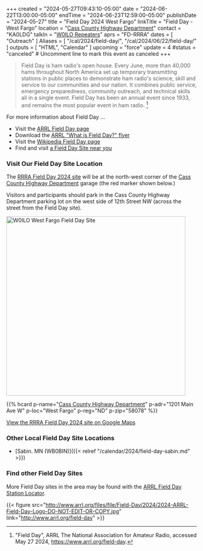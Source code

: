 +++
created = "2024-05-27T09:43:10-05:00"
date = "2024-06-22T13:00:00-05:00"
endTime = "2024-06-23T12:59:00-05:00"
publishDate = "2024-05-27"
title = "Field Day 2024 West Fargo"
linkTitle = "Field Day - West Fargo"
location = "[Cass County Highway Department](#visit-our-field-day-site-location)"
contact = "KA0LDG"
talkIn = "[W0ILO Repeaters](/radios/)"
aprs = "FD-RRRA"
dates = [ "Outreach" ]
Aliases = [ "/cal/2024/field-day/", "/cal/2024/06/22/field-day/" ]
outputs = [ "HTML", "Calendar" ]
upcoming = "force"
update = 4
#status = "canceled"	# Uncomment line to mark this event as canceled	
+++
>Field Day is ham radio's open house. Every June, more than 40,000 hams
>throughout North America set up temporary transmitting stations in public
>places to demonstrate ham radio's science, skill and service to our
>communities and our nation. It combines public service, emergency
>preparedness, community outreach, and technical skills all in a single event.
>Field Day has been an annual event since 1933, and remains the most popular
>event in ham radio. [^1]

[^1]: "Field Day", ARRL The National Association for Amateur Radio, accessed May 27 2024, https://www.arrl.org/field-day.

For more information about Field Day ...

* Visit the [ARRL Field Day page](https://www.arrl.org/field-day)
* Download the [ARRL "What is Field Day?" flyer](http://www.arrl.org/files/file/Field-Day/2021/2_1-%20FD%20Flier%20-%20What%20is%20FD%20generic.pdf)
* Visit the [Wikipedia Field Day page](https://en.wikipedia.org/wiki/Field_Day_\(amateur_radio\))
* Find and visit [a Field Day Site near you](http://www.arrl.org/field-day-locator)

### Visit Our Field Day Site Location

The [RRRA Field Day 2024 site](https://www.google.com/maps/place/46%C2%B052'33.7%22N+96%C2%B055'11.2%22W/@46.8758746,-96.9215708,274m/data=!3m1!1e3!4m14!1m7!3m6!1s0x52cf34bb7797e871:0xb83bd0531febdbda!2sWest+Fargo,+ND!3b1!8m2!3d46.8769487!4d-96.8999057!3m5!1s0x0:0x0!7e2!8m2!3d46.8760285!4d-96.9197808)
will be at the north-west corner of the [Cass County Highway Department](/places/cass-county-highway-department/) garage
(the red marker shown below.)

Visitors and participants should park in the Cass County Highway Department parking lot on the
west side of 12th Street NW (across the street from the Field Day site).

<a data-flickr-embed="true" href="/places/cass-county-highway-department/" title="W0ILO West Fargo Field Day Site"><img src="https://live.staticflickr.com/65535/34609732591_bb422a376e.jpg" width="474" height="474" alt="W0ILO West Fargo Field Day Site"></a><script async src="//embedr.flickr.com/assets/client-code.js" charset="utf-8"></script>

<span class="genericons-neue genericons-neue-location"></span>
{{% hcard p-name="[Cass County Highway Department](/places/cass-county-highway-department/)" p-adr="1201 Main Ave W" p-loc="West Fargo" p-reg="ND" p-zip="58078" %}} 

[View the RRRA Field Day 2024 site on Google Maps](https://www.google.com/maps/place/46%C2%B052'33.7%22N+96%C2%B055'11.2%22W/@46.8758746,-96.9215708,274m/data=!3m1!1e3!4m14!1m7!3m6!1s0x52cf34bb7797e871:0xb83bd0531febdbda!2sWest+Fargo,+ND!3b1!8m2!3d46.8769487!4d-96.8999057!3m5!1s0x0:0x0!7e2!8m2!3d46.8760285!4d-96.9197808)

### Other Local Field Day Site Locations

* [Sabin. MN \(WB0BIN\)]({{< relref "/calendar/2024/field-day-sabin.md" >}})

### Find other Field Day Sites

More Field Day sites in the area may be found with the 
[ARRL Field Day Station Locator](http://www.arrl.org/field-day-locator).

{{< figure src="http://www.arrl.org/files/file/Field-Day/2024/2024-ARRL-Field-Day-Logo-DO-NOT-EDIT-OR-COPY.jpg" link="http://www.arrl.org/field-day" >}}
